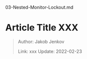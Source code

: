 03-Nested-Monitor-Lockout.md
# Article Title XXX

> Author: Jakob Jenkov
>
> Link: xxx  Update: 2022-02-23